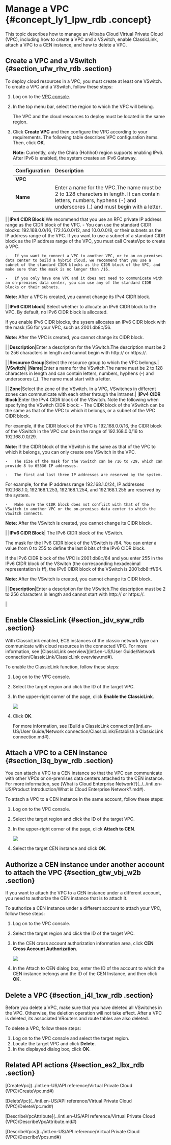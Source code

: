 # Manage a VPC {#concept_ly1_lpw_rdb .concept}

This topic describes how to manage an Alibaba Cloud Virtual Private Cloud \(VPC\), including how to create a VPC and a VSwitch, enable ClassicLink, attach a VPC to a CEN instance, and how to delete a VPC.

## Create a VPC and a VSwitch {#section_ufw_rhv_rdb .section}

To deploy cloud resources in a VPC, you must create at least one VSwitch. To create a VPC and a VSwitch, follow these steps:

1.  Log on to the [VPC console](https://vpcnext.console.aliyun.com).
2.  In the top menu bar, select the region to which the VPC will belong.

    The VPC and the cloud resources to deploy must be located in the same region.

3.  Click **Create VPC** and then configure the VPC according to your requirements. The following table describes VPC configuration items. Then, click **OK**.

    **Note:** Currently, only the China \(Hohhot\) region supports enabling IPv6. After IPv6 is enabled, the system creates an IPv6 Gateway.

    |Configuration|Description|
    |:------------|:----------|
    |**VPC**|
    |**Name**|Enter a name for the VPC.The name must be 2 to 128 characters in length. It can contain letters, numbers, hyphens \(-\) and underscores \(\_\) and must begin with a letter.

|
    |**IPv4 CIDR Block**|We recommend that you use an RFC private IP address range as the CIDR block of the VPC.    -   You can use the standard CIDR blocks: 192.168.0.0/16, 172.16.0.0/12, and 10.0.0.0/8, or their subnets as the IP address range of the VPC. If you want to use a subnet of a standard CIDR block as the IP address range of the VPC, you must call CreateVpc to create a VPC.

    -   If you want to connect a VPC to another VPC, or to an on-premises data center to build a hybrid cloud, we recommend that you use a subnet of the standard CIDR blocks as the CIDR block of the VPC, and make sure that the mask is no longer than /16.

    -   If you only have one VPC and it does not need to communicate with an on-premises data center, you can use any of the standard CIDR blocks or their subnets.

**Note:** After a VPC is created, you cannot change its IPv4 CIDR block.

|
    |**IPv6 CIDR block**| Select whether to allocate an IPv6 CIDR block to the VPC. By default, no IPv6 CIDR block is allocated.

 If you enable IPv6 CIDR blocks, the sysem allocates an IPv6 CIDR block with the mask /56 for your VPC, such as 2001:db8::/56.

 **Note:** After the VPC is created, you cannot change its CIDR block.

 |
    |**Description**|Enter a description for the VSwitch.The description must be 2 to 256 characters in length and cannot begin with http:// or https://.

|
    |**Resource Group**|Select the resource group to which the VPC belongs.|
    |**VSwitch**|
    |**Name**|Enter a name for the VSwitch.The name must be 2 to 128 characters in length and can contain letters, numbers, hyphens \(-\) and underscores \(\_\). The name must start with a letter.

|
    |**Zone**|Select the zone of the VSwitch. In a VPC, VSwitches in different zones can communicate with each other through the intranet.|
    |**IPv4 CIDR Block**|Enter the IPv4 CIDR block of the VSwitch. Note the following when specifying the VSwitch CIDR block:    -   The CIDR block of the VSwitch can be the same as that of the VPC to which it belongs, or a subnet of the VPC CIDR block.

For example, if the CIDR block of the VPC is 192.168.0.0/16, the CIDR block of the VSwitch in the VPC can be in the range of 192.168.0.0/16 to 192.168.0.0/29.

**Note:** If the CIDR block of the VSwitch is the same as that of the VPC to which it belongs, you can only create one VSwitch in the VPC.

    -   The size of the mask for the VSwitch can be /16 to /29, which can provide 8 to 65536 IP addresses.

    -   The first and last three IP addresses are reserved by the system.

For example, for the IP address range 192.168.1.0/24, IP addresses 192.168.1.0, 192.168.1.253, 192.168.1.254, and 192.168.1.255 are reserved by the system.

    -   Make sure the CIDR block does not conflict with that of the VSwitch in another VPC or the on-premises data center to which the VSwitch connects.

**Note:** After the VSwitch is created, you cannot change its CIDR block.

|
    |**IPv6 CIDR Block**| The IPv6 CIDR block of the VSwitch.

 The mask for the IPv6 CIDR block of the VSwitch is /64. You can enter a value from 0 to 255 to define the last 8 bits of the IPv6 CIDR block.

 If the IPv6 CIDR block of the VPC is 2001:db8::/64 and you enter 255 in the IPv6 CIDR block of the VSwitch \(the corresponding hexadecimal representation is ff\), the IPv6 CIDR block of the VSwitch is 2001:db8::ff/64.

 **Note:** After the VSwitch is created, you cannot change its CIDR block.

 |
    |**Description**|Enter a description for the VSwitch.The description must be 2 to 256 characters in length and cannot start with http:// or https://.

|


## Enable ClassicLink {#section_jdv_syw_rdb .section}

With ClassicLink enabled, ECS instances of the classic network type can communicate with cloud resources in the connected VPC. For more information, see [ClassicLink overview](intl.en-US/User Guide/Network connection/ClassicLink/ClassicLink overview.md#).

To enable the ClassicLink function, follow these steps:

1.  Log on to the VPC console.
2.  Select the target region and click the ID of the target VPC.
3.  In the upper-right corner of the page, click **Enable the ClassicLink**.

    ![](http://static-aliyun-doc.oss-cn-hangzhou.aliyuncs.com/assets/img/2435/15549652259786_en-US.png)

4.  Click **OK**.

    For more information, see [Build a ClassicLink connection](intl.en-US/User Guide/Network connection/ClassicLink/Establish a ClassicLink connection.md#).


## Attach a VPC to a CEN instance {#section_l3q_byw_rdb .section}

You can attach a VPC to a CEN instance so that the VPC can communicate with other VPCs or on-premises data centers attached to the CEN instance. For more information, see [What is Cloud Enterprise Network?](../../intl.en-US/Product Introduction/What is Cloud Enterprise Network?.md#).

To attach a VPC to a CEN instance in the same account, follow these steps:

1.  Log on to the VPC console.
2.  Select the target region and click the ID of the target VPC.
3.  In the upper-right corner of the page, click **Attach to CEN**.

    ![](http://static-aliyun-doc.oss-cn-hangzhou.aliyuncs.com/assets/img/2435/15549652259784_en-US.png)

4.  Select the target CEN instance and click **OK**.

## Authorize a CEN instance under another account to attach the VPC {#section_gtw_vbj_w2b .section}

If you want to attach the VPC to a CEN instance under a different account, you need to authorize the CEN instance that is to attach it.

To authorize a CEN instance under a different account to attach your VPC, follow these steps:

1.  Log on to the VPC console.
2.  Select the target region and click the ID of the target VPC.
3.  In the CEN cross account authorization information area, click **CEN Cross Account Authorization**.

    ![](http://static-aliyun-doc.oss-cn-hangzhou.aliyuncs.com/assets/img/2435/15549652259785_en-US.png)

4.  In the Attach to CEN dialog box, enter the ID of the account to which the CEN instance belongs and the ID of the CEN Instance, and then click **OK**.

## Delete a VPC {#section_j4l_1xw_rdb .section}

Before you delete a VPC, make sure that you have deleted all VSwitches in the VPC. Otherwise, the deletion operation will not take effect. After a VPC is deleted, its associated VRouters and route tables are also deleted.

To delete a VPC, follow these steps:

1.  Log on to the VPC console and select the target region.
2.  Locate the target VPC and click **Delete**.
3.  In the displayed dialog box, click **OK**.

## Related API actions {#section_es2_lbx_rdb .section}

[CreateVpc](../intl.en-US/API reference/Virtual Private Cloud (VPC)/CreateVpc.md#)

[DeleteVpc](../intl.en-US/API reference/Virtual Private Cloud (VPC)/DeleteVpc.md#)

[DescribeVpcAttribute](../intl.en-US/API reference/Virtual Private Cloud (VPC)/DescribeVpcAttribute.md#)

[DescribeVpcs](../intl.en-US/API reference/Virtual Private Cloud (VPC)/DescribeVpcs.md#)

